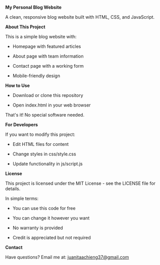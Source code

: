 **My Personal Blog Website**

A clean, responsive blog website built with HTML, CSS, and JavaScript.

**About This Project**

This is a simple blog website with:

- Homepage with featured articles

- About page with team information

- Contact page with a working form

- Mobile-friendly design

**How to Use**

- Download or clone this repository

- Open index.html in your web browser

That's it! No special software needed.

**For Developers**

If you want to modify this project:

- Edit HTML files for content

- Change styles in css/style.css

- Update functionality in js/script.js

**License**

This project is licensed under the MIT License - see the LICENSE file for details.

In simple terms:

- You can use this code for free

- You can change it however you want

- No warranty is provided

- Credit is appreciated but not required

**Contact**

Have questions? Email me at: juanitaachieng37@gmail.com


